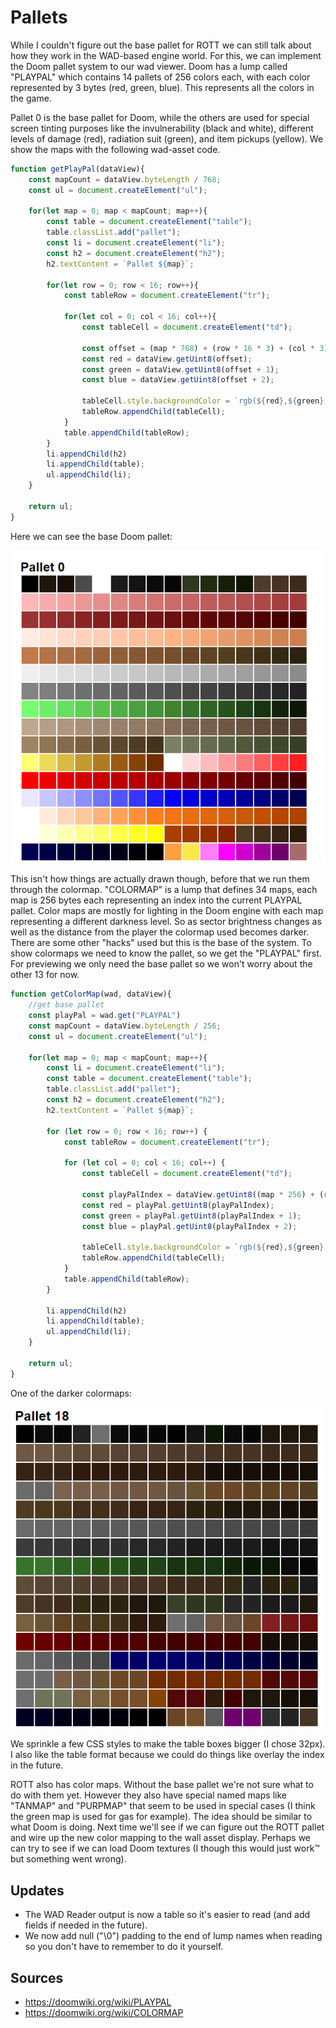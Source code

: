 Pallets
=======

While I couldn't figure out the base pallet for ROTT we can still talk about how they work in the WAD-based engine world.  For this, we can implement the Doom pallet system to our wad viewer.  Doom has a lump called "PLAYPAL" which contains 14 pallets of 256 colors each, with each color represented by 3 bytes (red, green, blue).  This represents all the colors in the game.

Pallet 0 is the base pallet for Doom, while the others are used for special screen tinting purposes like the invulnerability (black and white), different levels of damage (red), radiation suit (green), and item pickups (yellow).  We show the maps with the following wad-asset code.

```js
function getPlayPal(dataView){
	const mapCount = dataView.byteLength / 768;
	const ul = document.createElement("ul");

	for(let map = 0; map < mapCount; map++){
		const table = document.createElement("table");
		table.classList.add("pallet");
		const li = document.createElement("li");
		const h2 = document.createElement("h2");
		h2.textContent = `Pallet ${map}`;
		
		for(let row = 0; row < 16; row++){
			const tableRow = document.createElement("tr");

			for(let col = 0; col < 16; col++){
				const tableCell = document.createElement("td");

				const offset = (map * 768) + (row * 16 * 3) + (col * 3);
				const red = dataView.getUint8(offset);
				const green = dataView.getUint8(offset + 1);
				const blue = dataView.getUint8(offset + 2);

				tableCell.style.backgroundColor = `rgb(${red},${green},${blue})`;
				tableRow.appendChild(tableCell);
			}
			table.appendChild(tableRow);
		}
		li.appendChild(h2)
		li.appendChild(table);
		ul.appendChild(li);
	}

	return ul;
}

```

Here we can see the base Doom pallet:

![doom pallet](doom-pallet.png)

This isn't how things are actually drawn though, before that we run them through the colormap. "COLORMAP" is a lump that defines 34 maps, each map is 256 bytes each representing an index into the current PLAYPAL pallet.  Color maps are mostly for lighting in the Doom engine with each map representing a different darkness level.  So as sector brightness changes as well as the distance from the player the colormap used becomes darker.  There are some other "hacks" used but this is the base of the system.  To show colormaps we need to know the pallet, so we get the "PLAYPAL" first.  For previewing we only need the base pallet so we won't worry about the other 13 for now.

```js
function getColorMap(wad, dataView){
	//get base pallet
	const playPal = wad.get("PLAYPAL")
	const mapCount = dataView.byteLength / 256;
	const ul = document.createElement("ul");

	for(let map = 0; map < mapCount; map++){
		const li = document.createElement("li");
		const table = document.createElement("table");
		table.classList.add("pallet");
		const h2 = document.createElement("h2");
		h2.textContent = `Pallet ${map}`;

		for (let row = 0; row < 16; row++) {
			const tableRow = document.createElement("tr");

			for (let col = 0; col < 16; col++) {
				const tableCell = document.createElement("td");

				const playPalIndex = dataView.getUint8((map * 256) + (row * 16) + col) * 3;
				const red = playPal.getUint8(playPalIndex);
				const green = playPal.getUint8(playPalIndex + 1);
				const blue = playPal.getUint8(playPalIndex + 2);

				tableCell.style.backgroundColor = `rgb(${red},${green},${blue})`;
				tableRow.appendChild(tableCell);
			}
			table.appendChild(tableRow);
		}

		li.appendChild(h2)
		li.appendChild(table);
		ul.appendChild(li);
	}

	return ul;
}
```

One of the darker colormaps:

![Doom colormap](doom-colormap.png)

We sprinkle a few CSS styles to make the table boxes bigger (I chose 32px).  I also like the table format because we could do things like overlay the index in the future.

ROTT also has color maps.  Without the base pallet we're not sure what to do with them yet.  However they also have special named maps like "TANMAP" and "PURPMAP" that seem to be used in special cases (I think the green map is used for gas for example).  The idea should be similar to what Doom is doing.  Next time we'll see if we can figure out the ROTT pallet and wire up the new color mapping to the wall asset display.  Perhaps we can try to see if we can load Doom textures (I though this would just work™ but something went wrong).

Updates
-------

- The WAD Reader output is now a table so it's easier to read (and add fields if needed in the future).
- We now add null ("\0") padding to the end of lump names when reading so you don't have to remember to do it yourself.

Sources
-------
- https://doomwiki.org/wiki/PLAYPAL
- https://doomwiki.org/wiki/COLORMAP